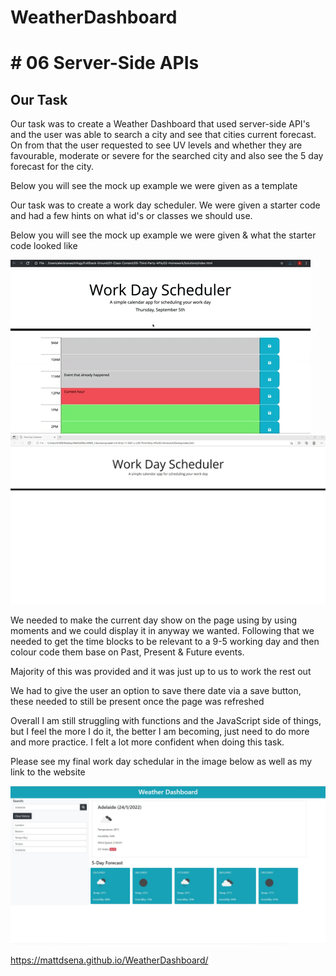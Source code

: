 # WeatherDashboard

# # 06 Server-Side APIs

## Our Task

Our task was to create a Weather Dashboard that used server-side API's and the user was able to search a city and see that cities current forecast.
On from that the user requested to see UV levels and whether they are favourable, moderate or severe for the searched city and also see the 5 day forecast for the city.

Below you will see the mock up example we were given as a template

Our task was to create a work day scheduler. We were given a starter code and had a few hints on what id's or classes we should use.

Below you will see the mock up example we were given & what the starter code looked like

![Mockup Example](https://github.com/Mattdsena/WorkDayScheduler/blob/main/Assets/Images/05-third-party-apis-homework-demo.gif)
![Starter Code](https://github.com/Mattdsena/WorkDayScheduler/blob/main/Assets/Images/starter-code.jpg)

We needed to make the current day show on the page using by using moments and we could display it in anyway we wanted. Following that we needed to get the time blocks to be relevant to a 9-5 working day and then colour code them base on Past, Present & Future events.

Majority of this was provided and it was just up to us to work the rest out

We had to give the user an option to save there date via a save button, these needed to still be present once the page was refreshed

Overall I am still struggling with functions and the JavaScript side of things, but I feel the more I do it, the better I am becoming, just need to do more and more practice.
I felt a lot more confident when doing this task.

Please see my final work day schedular in the image below as well as my link to the website

![Final](https://github.com/Mattdsena/WeatherDashboard/blob/main/Assets/Images/main-page.jpg)

https://mattdsena.github.io/WeatherDashboard/
